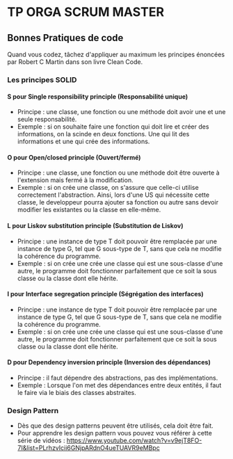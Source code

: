 
# TP ORGA SCRUM MASTER

## Bonnes Pratiques de code
Quand vous codez, tâchez d'appliquer au maximum les principes énoncées par Robert C Martin dans son livre Clean Code.

### Les principes SOLID 

#### S pour Single responsibility principle (Responsabilité unique) 
- Principe : une classe, une fonction ou une méthode doit avoir une et une seule responsabilité.
- Exemple : si on souhaite faire une fonction qui doit lire et créer des informations, on la scinde en deux fonctions. Une qui lit des informations et une qui crée des informations.

#### O pour Open/closed principle (Ouvert/fermé)
- Principe : une classe, une fonction ou une méthode doit être ouverte à l'extension mais fermé à la modification.
- Exemple : si on crée une classe, on s'assure que celle-ci utilise correctement l'abstraction. Ainsi, lors d'une US qui nécessite cette classe, le developpeur pourra ajouter sa fonction ou autre sans devoir modifier les existantes ou la classe en elle-même.

#### L pour Liskov substitution principle (Substitution de Liskov)
- Principe : une instance de type T doit pouvoir être remplacée par une instance de type G, tel que G sous-type de T, sans que cela ne modifie la cohérence du programme.
- Exemple : si on crée une crée une classe qui est une sous-classe d'une autre, le programme doit fonctionner parfaitement que ce soit la sous classe ou la classe dont elle hérite.

#### I pour Interface segregation principle (Ségrégation des interfaces)
- Principe : une instance de type T doit pouvoir être remplacée par une instance de type G, tel que G sous-type de T, sans que cela ne modifie la cohérence du programme.
- Exemple : si on crée une crée une classe qui est une sous-classe d'une autre, le programme doit fonctionner parfaitement que ce soit la sous classe ou la classe dont elle hérite.

#### D pour Dependency inversion principle (Inversion des dépendances)
- Principe : il faut dépendre des abstractions, pas des implémentations.
- Exemple : Lorsque l'on met des dépendances entre deux entités, il faut le faire via le biais des classes abstraites.

### Design Pattern 
- Dès que des design patterns peuvent être utilisés, cela doit être fait. 
- Pour apprendre les design pattern vous pouvez vous référer à cette série de vidéos : https://www.youtube.com/watch?v=v9ejT8FO-7I&list=PLrhzvIcii6GNjpARdnO4ueTUAVR9eMBpc




